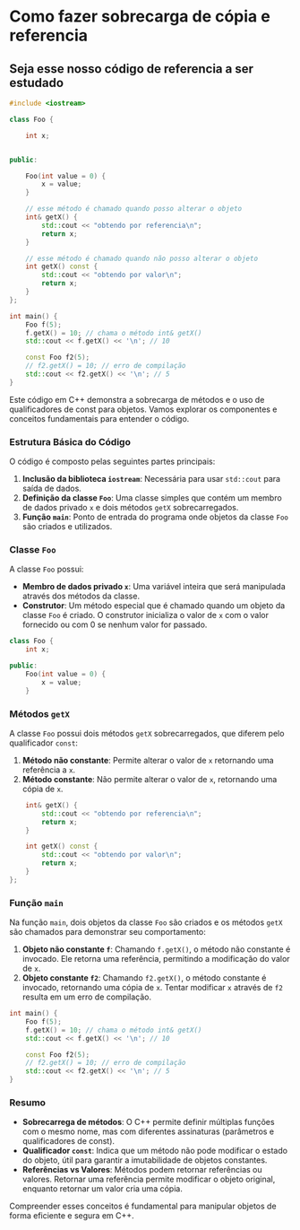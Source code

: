 # Como fazer sobrecarga de cópia e referencia

## Seja esse nosso código de referencia a ser estudado

<!-- load tad.cpp fenced -->

```cpp
#include <iostream>

class Foo {

    int x;


public:

    Foo(int value = 0) {
        x = value;
    }

    // esse método é chamado quando posso alterar o objeto
    int& getX() { 
        std::cout << "obtendo por referencia\n";
        return x;
    }

    // esse método é chamado quando não posso alterar o objeto
    int getX() const {
        std::cout << "obtendo por valor\n";
        return x;
    }
};

int main() {
    Foo f(5);
    f.getX() = 10; // chama o método int& getX()
    std::cout << f.getX() << '\n'; // 10

    const Foo f2(5);
    // f2.getX() = 10; // erro de compilação
    std::cout << f2.getX() << '\n'; // 5
}
```

<!-- load -->

Este código em C++ demonstra a sobrecarga de métodos e o uso de qualificadores de const para objetos. Vamos explorar os componentes e conceitos fundamentais para entender o código.

### Estrutura Básica do Código

O código é composto pelas seguintes partes principais:

1. **Inclusão da biblioteca `iostream`**: Necessária para usar `std::cout` para saída de dados.
2. **Definição da classe `Foo`**: Uma classe simples que contém um membro de dados privado `x` e dois métodos `getX` sobrecarregados.
3. **Função `main`**: Ponto de entrada do programa onde objetos da classe `Foo` são criados e utilizados.

### Classe `Foo`

A classe `Foo` possui:

- **Membro de dados privado `x`**: Uma variável inteira que será manipulada através dos métodos da classe.
- **Construtor**: Um método especial que é chamado quando um objeto da classe `Foo` é criado. O construtor inicializa o valor de `x` com o valor fornecido ou com 0 se nenhum valor for passado.

```cpp
class Foo {
    int x;

public:
    Foo(int value = 0) {
        x = value;
    }
```

### Métodos `getX`

A classe `Foo` possui dois métodos `getX` sobrecarregados, que diferem pelo qualificador `const`:

1. **Método não constante**: Permite alterar o valor de `x` retornando uma referência a `x`.
2. **Método constante**: Não permite alterar o valor de `x`, retornando uma cópia de `x`.

```cpp
    int& getX() { 
        std::cout << "obtendo por referencia\n";
        return x;
    }

    int getX() const {
        std::cout << "obtendo por valor\n";
        return x;
    }
};
```

### Função `main`

Na função `main`, dois objetos da classe `Foo` são criados e os métodos `getX` são chamados para demonstrar seu comportamento:

1. **Objeto não constante `f`**: Chamando `f.getX()`, o método não constante é invocado. Ele retorna uma referência, permitindo a modificação do valor de `x`.
2. **Objeto constante `f2`**: Chamando `f2.getX()`, o método constante é invocado, retornando uma cópia de `x`. Tentar modificar `x` através de `f2` resulta em um erro de compilação.

```cpp
int main() {
    Foo f(5);
    f.getX() = 10; // chama o método int& getX()
    std::cout << f.getX() << '\n'; // 10

    const Foo f2(5);
    // f2.getX() = 10; // erro de compilação
    std::cout << f2.getX() << '\n'; // 5
}
```

### Resumo

- **Sobrecarrega de métodos**: O C++ permite definir múltiplas funções com o mesmo nome, mas com diferentes assinaturas (parâmetros e qualificadores de const).
- **Qualificador `const`**: Indica que um método não pode modificar o estado do objeto, útil para garantir a imutabilidade de objetos constantes.
- **Referências vs Valores**: Métodos podem retornar referências ou valores. Retornar uma referência permite modificar o objeto original, enquanto retornar um valor cria uma cópia.

Compreender esses conceitos é fundamental para manipular objetos de forma eficiente e segura em C++.
